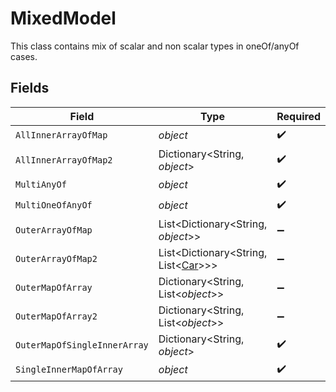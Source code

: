 # MixedModel

This class contains mix of scalar and non scalar types in oneOf/anyOf cases.


## Fields

| Field                                                             | Type                                                              | Required                                                          | Description                                                       |
| ----------------------------------------------------------------- | ----------------------------------------------------------------- | ----------------------------------------------------------------- | ----------------------------------------------------------------- |
| `AllInnerArrayOfMap`                                              | *object*                                                          | :heavy_check_mark:                                                | N/A                                                               |
| `AllInnerArrayOfMap2`                                             | Dictionary<String, *object*>                                      | :heavy_check_mark:                                                | N/A                                                               |
| `MultiAnyOf`                                                      | *object*                                                          | :heavy_check_mark:                                                | N/A                                                               |
| `MultiOneOfAnyOf`                                                 | *object*                                                          | :heavy_check_mark:                                                | N/A                                                               |
| `OuterArrayOfMap`                                                 | List<Dictionary<String, *object*>>                                | :heavy_minus_sign:                                                | N/A                                                               |
| `OuterArrayOfMap2`                                                | List<Dictionary<String, List<[Car](../../models/shared/Car.md)>>> | :heavy_minus_sign:                                                | N/A                                                               |
| `OuterMapOfArray`                                                 | Dictionary<String, List<*object*>>                                | :heavy_minus_sign:                                                | N/A                                                               |
| `OuterMapOfArray2`                                                | Dictionary<String, List<*object*>>                                | :heavy_minus_sign:                                                | N/A                                                               |
| `OuterMapOfSingleInnerArray`                                      | Dictionary<String, *object*>                                      | :heavy_check_mark:                                                | N/A                                                               |
| `SingleInnerMapOfArray`                                           | *object*                                                          | :heavy_check_mark:                                                | N/A                                                               |
